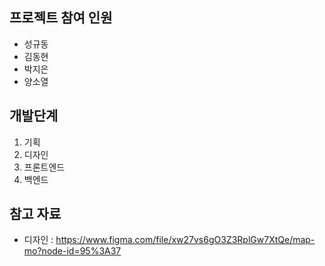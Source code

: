 프로젝트 참여 인원
-------------
* 성규동
* 김동현
* 박지은
* 양소열

개발단계
-------------
1. 기획
2. 디자인
3. 프론트엔드
4. 백엔드

참고 자료
-------------
* 디자인 : <https://www.figma.com/file/xw27vs6gO3Z3RplGw7XtQe/map-mo?node-id=95%3A37>
